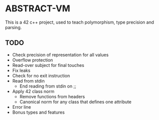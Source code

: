 # ABSTRACT-VM

This is a 42 c++ project, used to teach polymorphism, type precision and parsing.

## TODO

* Check precision of representation for all values
* Overflow protection
* Read-over subject for final touches
* Fix leaks
* Check for no exit instruction
* Read from stdin
	* End reading from stdin on ;;
* Apply 42 class norm
	* Remove functions from headers
	* Canonical norm for any class that defines one attribute
* Error line
* Bonus types and features